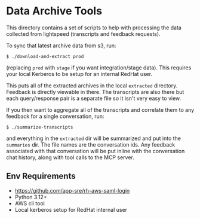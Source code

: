 # Data Archive Tools

This directory contains a set of scripts to help with processing the data collected from lightspeed
(transcripts and feedback requests).

To sync that latest archive data from s3, run:

`$ ./download-and-extract prod`

(replacing `prod` with `stage` if you want integration/stage data). This requires your local
Kerberos to be setup for an internal RedHat user.

This puts all of the extracted archives in the local `extracted` directory. Feedback is directly
viewable in there. The transcripts are also there but each query/response pair is a separate file so
it isn't very easy to view.

If you then want to aggregate all of the transcripts and correlate them to any feedback for a single
conversation, run:

`$ ./summarize-transcripts`

and everything in the `extracted` dir will be summarized and put into the `summaries` dir. The
file names are the conversation ids. Any feedback associated with that conversation will be put
inline with the conversation chat history, along with tool calls to the MCP server.

## Env Requirements

- https://github.com/app-sre/rh-aws-saml-login
- Python 3.12+
- AWS cli tool
- Local kerberos setup for RedHat internal user
